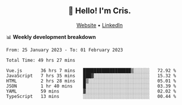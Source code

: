 
<h2 align="center">👋 Hello! I'm Cris.</h2>
<p align="center">
  <a href="https://www.criscunas.dev">Website</a> •
  <a href="https://www.linkedin.com/in/cristophercunas/">LinkedIn</a> 
</p>


📊 **Weekly development breakdown**
<!--START_SECTION:waka-->

```text
From: 25 January 2023 - To: 01 February 2023

Total Time: 49 hrs 27 mins

Vue.js       36 hrs 7 mins   ██████████████████▒░░░░░░   72.92 %
JavaScript   7 hrs 35 mins   ███▓░░░░░░░░░░░░░░░░░░░░░   15.32 %
HTML         2 hrs 28 mins   █▒░░░░░░░░░░░░░░░░░░░░░░░   05.01 %
JSON         1 hr 40 mins    █░░░░░░░░░░░░░░░░░░░░░░░░   03.39 %
YAML         59 mins         ▓░░░░░░░░░░░░░░░░░░░░░░░░   02.02 %
TypeScript   13 mins         ░░░░░░░░░░░░░░░░░░░░░░░░░   00.44 %
```

<!--END_SECTION:waka-->
